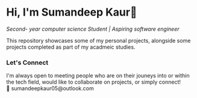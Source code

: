 # Hi, I'm Sumandeep Kaur👋
<i> Second- year computer science Student | Aspiring software engineer</i>

This repository showcases some of my personal projects, alongside some projects completed as part of my acadmeic studies.

<h3>Let's Connect</h3>
I'm always open to meeting people who are on their jouneys into or within the tech field, would like to collaborate on projects, or simply connect!<br>
📧 sumandeepkaur05@outlook.com
